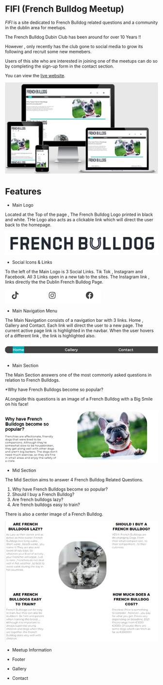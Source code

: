 # FIFI (French Bulldog Meetup)

*FIFI* is a site dedicated to French Bulldog related questions and a community in the dublin area for meetups.

The French Bulldog Dubin Club has been around for over 10 Years !! 

However , only recently has the club gone to social media to grow its following and recruit some new memebers.

Users of this site who are interested in joining one of the meetups can do so by completing the sign-up form in the contact section.

You can view the [live website](https://hluke93.github.io/ms1/).

![Homepage Demostration across multiple devices](./assets/images/responsive.png)


# Features

* Main Logo

Located at the Top of the page , The French Bulldog Logo printed in black and white.
THe Logo also acts as a clickable link which will direct the user back to the homepage.

![Main Logo Image](./assets/images/logo.png)



* Social Icons & Links

To the left of the Main Logo is 3 Social Links. Tik Tok , Instagram and Facebook.
All 3 Links open in a new tab to the sites.
The Instagram link , links directly the the Dublin French Bulldog Page.

![Social Icon Images](./assets/images/social-icons.png)



* Main Navigation Menu

The Main Navigation consists of a navigation bar with 3 links. Home , Gallery and Contact.
Each link will direct the user to a new page.
The current active page link is highlighted in the navbar. When the user hovers of a 
different link , the link is highlighted also.


![Navigation Bar](./assets/images/navbar.PNG)



* Main Section

The Main Section answers one of the most commonly asked questions in relation to French Bulldogs.

*Why have French Bulldogs become so popular?

ALongside this questions is an image of a French Bulldog with a Big Smile on his face!



![Main Section Image](./assets/images/main-section-img.PNG)



* Mid Section

The Mid Section aims to answer 4 French Bulldog Related Questions.

1. Why have French Bulldogs become so popular?
2. Should I buy a French Bulldog?
3. Are french bulldogs lazy?
4. Are french bulldogs easy to train?

There is also a center image of a French Bulldog.




![Mid Section Image](./assets/images/mid-content-readme.PNG)



* Meetup Information

* Footer

* Gallery

* Contact








